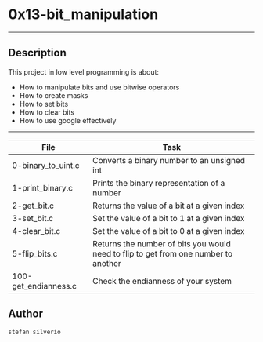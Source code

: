 # 0x13-bit_manipulation
---
## Description

This project in low level programming is about:
* How to manipulate bits and use bitwise operators
* How to create masks
* How to set bits
* How to clear bits
* How to use google effectively

---
File|Task
---|---
0-binary_to_uint.c | Converts a binary number to an unsigned int
1-print_binary.c | Prints the binary representation of a number
2-get_bit.c | Returns the value of a bit at a given index
3-set_bit.c | Set the value of a bit to 1 at a given index
4-clear_bit.c | Set the value of a bit to 0 at a given index
5-flip_bits.c | Returns the number of bits you would need to flip to get from one number to another
100-get_endianness.c | Check the endianness of your system


## Author
`stefan silverio`
